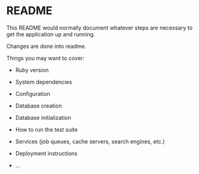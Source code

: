 # README

This README would normally document whatever steps are necessary to get the
application up and running.

Changes are done into readme.

Things you may want to cover:

* Ruby version

* System dependencies

* Configuration

* Database creation

* Database initialization

* How to run the test suite

* Services (job queues, cache servers, search engines, etc.)

* Deployment instructions

* ...
